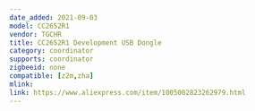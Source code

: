```yaml
---
date_added: 2021-09-03
model: CC2652R1
vendor: TGCHR
title: CC2652R1 Development USB Dongle
category: coordinator
supports: coordinator
zigbeeid: none
compatible: [z2m,zha]
mlink: 
link: https://www.aliexpress.com/item/1005002823262979.html
---
```

